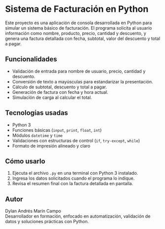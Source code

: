 # Sistema de Facturación en Python

Este proyecto es una aplicación de consola desarrollada en Python para simular un sistema básico de facturación. El programa solicita al usuario información como nombre, producto, precio, cantidad y descuento, y genera una factura detallada con fecha, subtotal, valor del descuento y total a pagar.

## Funcionalidades

- Validación de entrada para nombre de usuario, precio, cantidad y descuento.
- Conversión de texto a mayúsculas para estandarizar la presentación.
- Cálculo de subtotal, descuento y total a pagar.
- Generación de factura con fecha y hora actual.
- Simulación de carga al calcular el total.

## Tecnologías usadas

- Python 3
- Funciones básicas (`input`, `print`, `float`, `int`)
- Módulos `datetime` y `time`
- Validaciones con estructuras de control (`if`, `try-except`, `while`)
- Formato de impresión alineado y claro

## Cómo usarlo

1. Ejecuta el archivo `.py` en una terminal con Python 3 instalado.
2. Ingresa los datos solicitados cuando el programa lo indique.
3. Revisa el resumen final con la factura detallada en pantalla.


## Autor

Dylan Andrés Marín Campo  
Desarrollador en formación, enfocado en automatización, validación de datos y soluciones prácticas con Python.

